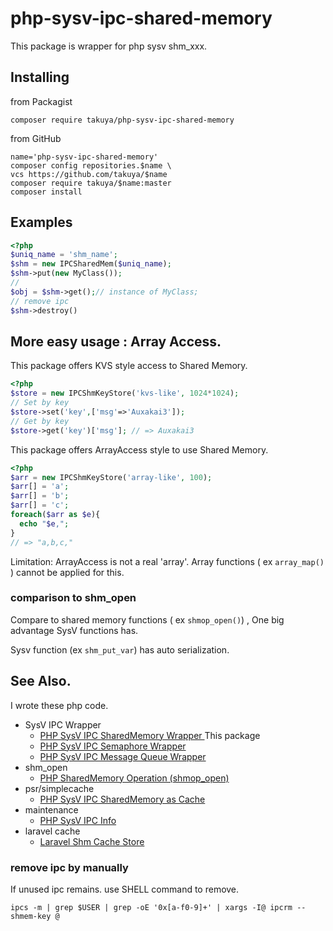 # php-sysv-ipc-shared-memory 

This package is wrapper for php sysv shm_xxx.
## Installing 
from Packagist 
```shell
composer require takuya/php-sysv-ipc-shared-memory
```
from GitHub
```shell
name='php-sysv-ipc-shared-memory'
composer config repositories.$name \
vcs https://github.com/takuya/$name  
composer require takuya/$name:master
composer install
```
## Examples

```php
<?php
$uniq_name = 'shm_name';
$shm = new IPCSharedMem($uniq_name);
$shm->put(new MyClass());
//
$obj = $shm->get();// instance of MyClass;
// remove ipc
$shm->destroy()
```

## More easy usage : Array Access.

This package offers KVS style access to Shared Memory.
```php
<?php
$store = new IPCShmKeyStore('kvs-like', 1024*1024);
// Set by key
$store->set('key',['msg'=>'Auxakai3']);
// Get by key
$store->get('key')['msg']; // => Auxakai3 
```

This package offers ArrayAccess style to use Shared Memory.
```php
<?php
$arr = new IPCShmKeyStore('array-like', 100);
$arr[] = 'a';
$arr[] = 'b';
$arr[] = 'c';
foreach($arr as $e){
  echo "$e,";
}
// => "a,b,c,"
```

Limitation: ArrayAccess is not a real 'array'. Array functions ( ex `array_map()` ) cannot be applied for this.


### comparison to shm_open

Compare to shared memory functions ( ex `shmop_open()`) , One big advantage SysV functions has.

Sysv function (ex `shm_put_var`) has auto serialization.


## See Also.

I wrote these php code.

- SysV IPC Wrapper
  - [PHP SysV IPC SharedMemory Wrapper ](https://github.com/takuya/php-sysv-ipc-shared-memory) This package
  - [PHP SysV IPC Semaphore Wrapper ](https://github.com/takuya/php-sysv-ipc-semaphore)
  - [PHP SysV IPC Message Queue Wrapper ](https://github.com/takuya/php-sysv-ipc-message-queue)
- shm_open
  - [PHP SharedMemory Operation (shmop_open) ](https://github.com/takuya/php-sharedmemory-keystore)
- psr/simplecache
  - [PHP SysV IPC SharedMemory as Cache ](https://github.com/takuya/php-sysv-ipc-shm-cache)
- maintenance 
  - [PHP SysV IPC Info](https://github.com/takuya/php-sysv-ipc-shm-cache)
- laravel cache 
  - [Laravel Shm Cache Store ](https://github.com/takuya/php-laravel-cache-sysv-shm)


### remove ipc by manually 

If unused ipc remains. use SHELL command to remove.

```shell
ipcs -m | grep $USER | grep -oE '0x[a-f0-9]+' | xargs -I@ ipcrm --shmem-key @
```




